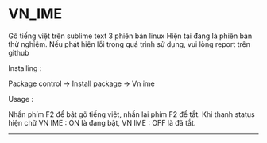 VN_IME
=======================
Gõ tiếng việt trên sublime text 3 phiên bản linux
Hiện tại đang là phiên bản thử nghiệm. Nếu phát hiện lỗi trong quá trình sử dụng, vui lòng report trên github

Installing : 

Package control -> Install package -> Vn ime

Usage : 

Nhấn phím F2 để bật gõ tiếng việt, nhấn lại phím F2 để tắt.
Khi thanh status hiện chữ VN IME : ON là đang bật, VN IME : OFF là đã tắt.

---------------------------------------------------------------------
